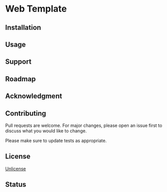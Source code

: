 # Web Template

## Installation

## Usage

## Support

## Roadmap

## Acknowledgment

## Contributing

Pull requests are welcome. For major changes, please open an issue first to discuss what you would like to change.

Please make sure to update tests as appropriate.

## License
[Unlicense](http://unlicense.org/)

## Status
